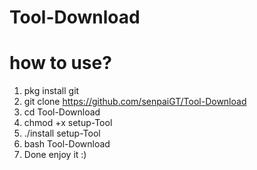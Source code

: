 # Tool-Download
# how to use?
1. pkg install git
2. git clone https://github.com/senpaiGT/Tool-Download 
3. cd Tool-Download
4. chmod +x setup-Tool 
5. ./install setup-Tool
6. bash Tool-Download
7. Done enjoy it :)

